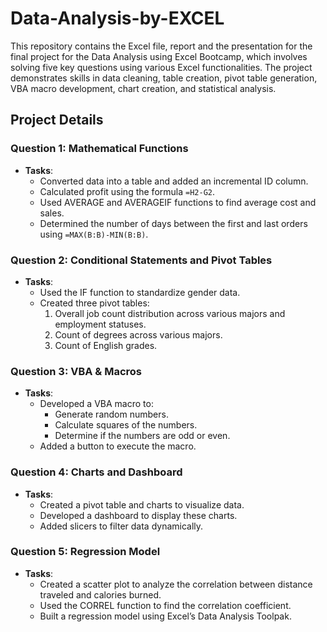 # Data-Analysis-by-EXCEL
This repository contains the Excel file, report and the presentation for the final project for the Data Analysis using Excel Bootcamp, which involves solving five key questions using various Excel functionalities.
The project demonstrates skills in data cleaning, table creation, pivot table generation, VBA macro development, chart creation, and statistical analysis.

## Project Details

### Question 1: Mathematical Functions

- **Tasks**:
  - Converted data into a table and added an incremental ID column.
  - Calculated profit using the formula `=H2-G2`.
  - Used AVERAGE and AVERAGEIF functions to find average cost and sales.
  - Determined the number of days between the first and last orders using `=MAX(B:B)-MIN(B:B)`.

### Question 2: Conditional Statements and Pivot Tables

- **Tasks**:
  - Used the IF function to standardize gender data.
  - Created three pivot tables:
    1. Overall job count distribution across various majors and employment statuses.
    2. Count of degrees across various majors.
    3. Count of English grades.

### Question 3: VBA & Macros

- **Tasks**:
  - Developed a VBA macro to:
    - Generate random numbers.
    - Calculate squares of the numbers.
    - Determine if the numbers are odd or even.
  - Added a button to execute the macro.

### Question 4: Charts and Dashboard

- **Tasks**:
  - Created a pivot table and charts to visualize data.
  - Developed a dashboard to display these charts.
  - Added slicers to filter data dynamically.

### Question 5: Regression Model

- **Tasks**:
  - Created a scatter plot to analyze the correlation between distance traveled and calories burned.
  - Used the CORREL function to find the correlation coefficient.
  - Built a regression model using Excel’s Data Analysis Toolpak.

